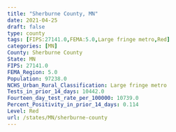 ```yaml
---
title: "Sherburne County, MN"
date: 2021-04-25
draft: false
type: county
tags: [FIPS:27141.0,FEMA:5.0,Large fringe metro,Red]
categories: [MN]
County: Sherburne County
State: MN
FIPS: 27141.0
FEMA_Region: 5.0
Population: 97238.0
NCHS_Urban_Rural_Classification: Large fringe metro
Tests_in_prior_14_days: 10442.0
Fourteen_day_test_rate_per_100000: 10739.0
Percent_Positivity_in_prior_14_days: 0.114
Level: Red
url: /states/MN/sherburne-county
---
```



